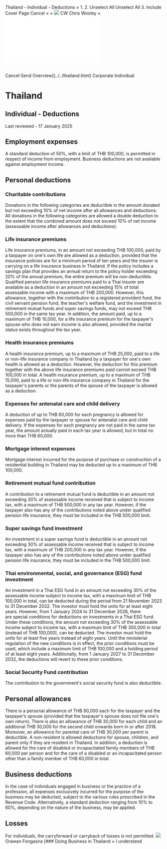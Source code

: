 Thailand - Individual - Deductions
×
1.
2.
Unselect All
Unselect All
3.
Include Cover Page
Cancel
×
×
![](../../-/media/world-wide-tax-summaries/attachments/global---chris-wooley.ashx%3Frev=ac5e5f3223b34096b1afc2a6009c7320&revision=ac5e5f32-23b3-4096-b1af-c2a6009c7320&hash=859B7ADC84DC2CBEC9760E9E6EE7DE6D0A8BFCDF)
CW
Chris Wooley
×
![](deductions.html)
######
Cancel
Send
Overview](../../thailand.html)
Corporate
Individual
# Thailand
## Individual - Deductions
Last reviewed - 17 January 2025
## Employment expenses
A standard deduction of 50%, with a limit of THB 100,000, is permitted in respect of income from employment. Business deductions are not available against employment income.
## Personal deductions
### Charitable contributions
Donations in the following categories are deductible in the amount donated but not exceeding 10% of net income after all allowances and deductions:
All donations in the following categories are allowed a double deduction to the extent that the combined amount does not exceed 10% of net income (assessable income after allowances and deductions):
### Life insurance premiums
Life insurance premiums, in an amount not exceeding THB 100,000, paid by a taxpayer on one's own life are allowed as a deduction, provided that the insurance policies are for a minimum period of ten years and the insurer is carrying on a life insurance business in Thailand. If the policy includes a savings plan that provides an annual return to the policy holder exceeding 20% of the annual premium, the entire premium will be non-deductible.
Qualified pension life insurance premiums paid to a Thai insurer are available as a deduction in an amount not exceeding 15% of total assessable income with a maximum of THB 200,000. However, this allowance, together with the contribution to a registered provident fund, the civil servant pension fund, the teacher's welfare fund, and the investment in retirement mutual funds and super savings funds, may not exceed THB 500,000 in the same tax year.
In addition, the amount paid, up to a maximum of THB 10,000, for a life insurance premium for the taxpayer's spouse who does not earn income is also allowed, provided the marital status exists throughout the tax year.
### Health insurance premiums
A health insurance premium, up to a maximum of THB 25,000, paid to a life or non-life insurance company in Thailand by a taxpayer for one's own health is allowed as a deduction. However, the deduction for this premium together with the above life insurance premiums paid cannot exceed THB 100,000 in total.
A health insurance premium, up to a maximum of THB 15,000, paid to a life or non-life insurance company in Thailand for the taxpayer's parents or the parents of the spouse of the taxpayer is allowed as a deduction.
### Expenses for antenatal care and child delivery
A deduction of up to THB 60,000 for each pregnancy is allowed for expenses paid by the taxpayer or spouse for antenatal care and child delivery. If the expenses for each pregnancy are not paid in the same tax year, the amount actually paid in each tax year is allowed, but in total no more than THB 60,000.
### Mortgage interest expenses
Mortgage interest incurred for the purpose of purchase or construction of a residential building in Thailand may be deducted up to a maximum of THB 100,000.
### Retirement mutual fund contribution
A contribution to a retirement mutual fund is deductible in an amount not exceeding 30% of assessable income received that is subject to income tax, with a maximum of THB 500,000 in any tax year. However, if the taxpayer also has any of the contributions noted above under qualified pension life insurance, they must be included in the THB 500,000 limit.
### Super savings fund investment
An investment in a super savings fund is deductible in an amount not exceeding 30% of assessable income received that is subject to income tax, with a maximum of THB 200,000 in any tax year. However, if the taxpayer also has any of the contributions noted above under qualified pension life insurance, they must be included in the THB 500,000 limit.
### Thai environmental, social, and governance (ESG) fund investment
An investment in a Thai ESG fund in an amount not exceeding 30% of the assessable income subject to income tax, with a maximum limit of THB 100,000 in total, can be deducted during the period from 21 November 2023 to 31 December 2032. The investor must hold the units for at least eight years.
However, from 1 January 2024 to 31 December 2026, there are special conditions for deductions on investments in a Thai ESG fund. Under these conditions, the amount not exceeding 30% of the assessable income subject to income tax, with a maximum limit of THB 300,000 in total (instead of THB 100,000), can be deducted. The investor must hold the units for at least five years instead of eight years.
Until the ministerial regulation of the new conditions is in effect, the prior conditions must be used, which include a maximum limit of THB 100,000 and a holding period of at least eight years. Additionally, from 1 January 2027 to 31 December 2032, the deductions will revert to these prior conditions.
### Social Security Fund contribution
The contribution to the government's social security fund is also deductible.
## Personal allowances
There is a personal allowance of THB 60,000 each for the taxpayer and the taxpayer’s spouse (provided that the taxpayer's spouse does not file one's own return). There is also an allowance of THB 30,000 for each child and an additional THB 30,000 for the second child onwards born in or after 2018. Moreover, an allowance for parental care of THB 30,000 per parent is deductible. A non-resident is allowed deductions for spouse, children, and parent only if they are resident in Thailand.
In addition, a deduction is allowed for the care of disabled or incapacitated family members of THB 60,000 per person and for the care of a disabled or an incapacitated person other than a family member of THB 60,000 in total.
## Business deductions
In the case of individuals engaged in business or the practice of a profession, all expenses exclusively incurred for the purpose of the business may be deducted, subject to the various rules prescribed in the Revenue Code. Alternatively, a standard deduction ranging from 10% to 60%, depending on the nature of the business, may be applied.
## Losses
For individuals, the carryforward or carryback of losses is not permitted.
![](../../-/media/world-wide-tax-summaries/thailandorawan-fongasirathailand--orawan-fongasirajpg20250107101840290.ashx%3Frev=f37ff49ed2a2461ebcfdf15f0214492b&revision=f37ff49e-d2a2-461e-bcfd-f15f0214492b&hash=686EA2CEDB3F490A2EF663067D052BC0972BD36E)
Orawan Fongasira
[### Doing Business in Thailand
×
I understand